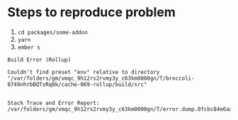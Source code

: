 # Steps to reproduce problem

1. `cd packages/some-addon`
2. `yarn`
3. `ember s`

```
Build Error (Rollup)

Couldn't find preset "env" relative to directory "/var/folders/gm/vmqc_9h12rs2rvmy3y_c63km0000gn/T/broccoli-8749nhrbBQTsRq0k/cache-069-rollup/build/src"


Stack Trace and Error Report: /var/folders/gm/vmqc_9h12rs2rvmy3y_c63km0000gn/T/error.dump.0fcbc84e6aab3adc7a6bf52b48282123.log
```